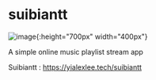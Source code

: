 # suibiantt
![image](https://github.com/yialexlee/suibiantt/blob/main/example.png){:height="700px" width="400px"}

A simple online music playlist stream app

Suibiantt : https://yialexlee.tech/suibiantt
